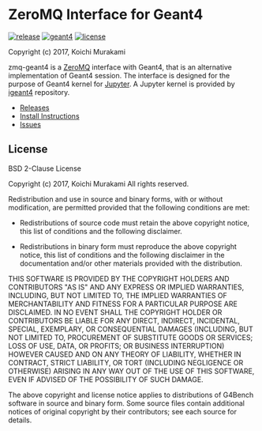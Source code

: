 # ZeroMQ Interface for Geant4

[![release](https://img.shields.io/github/release/koichi-murakami/zmq-geant4.svg)](https://github.com/koichi-murakami/zmq-geant4/releases)
[![geant4](https://img.shields.io/badge/geant4-10.3-green.svg?style=flat-square)](http://www.geant4.org/)
[![license](https://img.shields.io/github/license/koichi-murakami/zmq-geant4.svg)](LICENSE)

Copyright (c) 2017, Koichi Murakami

zmq-geant4 is a [ZeroMQ](http://zeromq.org/) interface with Geant4,
that is an alternative implementation of Geant4 session.
The interface is designed for the purpose of Geant4 kernel
for [Jupyter](http://jupyter.org/).
A Jupyter kernel is provided by
[igeant4](https://github.com/koichi-murakami/igeant4) repository.

* [Releases](https://github.com/koichi-murakami/zmq-geant4/releases)
* [Install Instructions](https://github.com/koichi-murakami/zmq-geant4/wiki/Installation)
* [Issues](https://github.com/koichi-murakami/zmq-geant4/issues)

## License
BSD 2-Clause License

Copyright (c) 2017, Koichi Murakami
All rights reserved.

Redistribution and use in source and binary forms, with or without
modification, are permitted provided that the following conditions are met:

* Redistributions of source code must retain the above copyright notice, this
  list of conditions and the following disclaimer.

* Redistributions in binary form must reproduce the above copyright notice,
  this list of conditions and the following disclaimer in the documentation
  and/or other materials provided with the distribution.

THIS SOFTWARE IS PROVIDED BY THE COPYRIGHT HOLDERS AND CONTRIBUTORS "AS IS"
AND ANY EXPRESS OR IMPLIED WARRANTIES, INCLUDING, BUT NOT LIMITED TO, THE
IMPLIED WARRANTIES OF MERCHANTABILITY AND FITNESS FOR A PARTICULAR PURPOSE ARE
DISCLAIMED. IN NO EVENT SHALL THE COPYRIGHT HOLDER OR CONTRIBUTORS BE LIABLE
FOR ANY DIRECT, INDIRECT, INCIDENTAL, SPECIAL, EXEMPLARY, OR CONSEQUENTIAL
DAMAGES (INCLUDING, BUT NOT LIMITED TO, PROCUREMENT OF SUBSTITUTE GOODS OR
SERVICES; LOSS OF USE, DATA, OR PROFITS; OR BUSINESS INTERRUPTION) HOWEVER
CAUSED AND ON ANY THEORY OF LIABILITY, WHETHER IN CONTRACT, STRICT LIABILITY,
OR TORT (INCLUDING NEGLIGENCE OR OTHERWISE) ARISING IN ANY WAY OUT OF THE USE
OF THIS SOFTWARE, EVEN IF ADVISED OF THE POSSIBILITY OF SUCH DAMAGE.

The above copyright and license notice applies to distributions of
G4Bench software in source and binary form.  Some source files contain
additional notices of original copyright by their contributors;
see each source for details.

